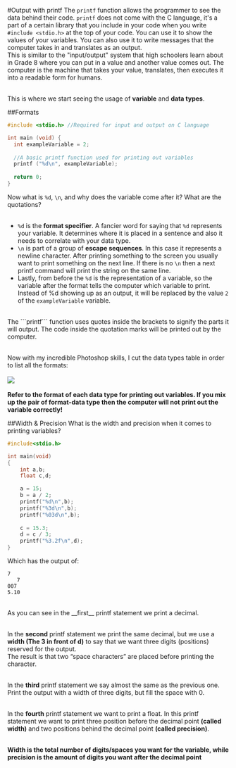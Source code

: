 #Output with printf
The ```printf``` function allows the programmer to see the data behind their code. ```printf``` does not come with the C language, it's a part of a certain library that you include in your code when you write ```#include <stdio.h>``` at the top of your code. You can use it to show the values of your variables.
You can also use it to write messages that the computer takes in and translates as an output.<br>
This is similar to the "input/output" system that high schoolers learn about in Grade 8 where you can put in a value and another value comes out.
The computer is the machine that takes your value, translates, then executes it into a readable form for humans.<br><br>

This is where we start seeing the usage of __variable__ and __data types__.

##Formats
```c
#include <stdio.h> //Required for input and output on C language

int main (void) {
  int exampleVariable = 2;
  
  //A basic printf function used for printing out variables
  printf ("%d\n", exampleVariable);
  
  return 0;
}
```
Now what is ```%d```, ```\n```, and why does the variable come after it? What are the quotations?<br><br>
* ```%d``` is the __format specifier__. A fancier word for saying that ```%d``` represents your variable. It determines where it is placed in a sentence and also it needs to correlate with your data type.
* ```\n``` is part of a group of __escape sequences__. In this case it represents a newline character. After printing something to the screen you usually want to print something on the next line. If there is no ```\n``` then a next printf command will print the string on the same line.
* Lastly, from before the ```%d``` is the representation of a variable, so the variable after the format tells the computer which variable to print. Instead of %d showing up as an output, it will be replaced by the value ```2``` of the ```exampleVariable``` variable.
<br>
The ```printf``` function uses quotes inside the brackets to signify the parts it will output. The code inside the quotation marks will be printed out by the computer.
<br><br>

Now with my incredible Photoshop skills, I cut the data types table in order to list all the formats: <br><br>
<img src = "http://i.imgur.com/vvBNBpa.jpg"><br><br>
__Refer to the format of each data type for printing out variables. If you mix up the pair of format-data type then the computer will not print out the variable correctly!__

##Width & Precision
What is the width and precision when it comes to printing variables?<br>
```c
#include<stdio.h>

int main(void)
{
	int a,b;
	float c,d;

	a = 15;
	b = a / 2;
	printf("%d\n",b);
	printf("%3d\n",b);
	printf("%03d\n",b);
	
	c = 15.3;
	d = c / 3;
	printf("%3.2f\n",d);
}
```
Which has the output of:
```
7
   7
007
5.10
```
<br>
As you can see in the __first__ printf statement we print a decimal. <br><br>

In the __second__ printf statement we print the same decimal, but we use a __width (The 3 in front of d)__ to say that we want three digits (positions) reserved for the output.<br>
The result is that two “space characters” are placed before printing the character.<br><br>

In the __third__ printf statement we say almost the same as the previous one. Print the output with a width of three digits, but fill the space with 0.<br><br>

In the __fourth__ printf statement we want to print a float. In this printf statement we want to print three position before the decimal point __(called width)__ and two positions behind the decimal point __(called precision)__.<br><br>

__Width is the total number of digits/spaces you want for the variable, while precision is the amount of digits you want after the decimal point__
